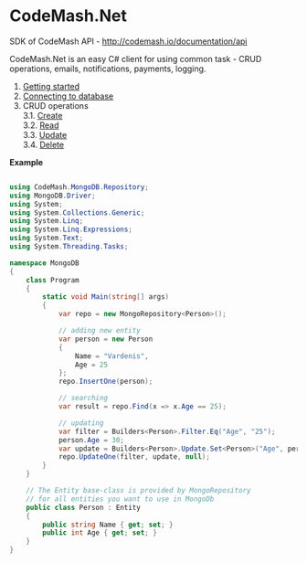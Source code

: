 # CodeMash.Net
SDK of CodeMash API - http://codemash.io/documentation/api

CodeMash.Net is an easy C# client for using common task - CRUD operations, emails, notifications, payments, logging.

1. [Getting started](https://github.com/codemash-io/CodeMash.Net/blob/master/1.%20Getting%20started.md)
2. [Connecting to database](https://github.com/codemash-io/CodeMash.Net/blob/master/2.%20Connecting%20to%20database.md)
3. CRUD operations  
3.1. [Create](https://github.com/codemash-io/CodeMash.Net/blob/master/3.1.%20Create.md)  
3.2. [Read](https://github.com/codemash-io/CodeMash.Net/blob/master/3.2.%20Read.md)  
3.3. [Update](https://github.com/codemash-io/CodeMash.Net/blob/master/3.3.%20Update.md)  
3.4. [Delete](https://github.com/codemash-io/CodeMash.Net/blob/master/3.4.%20Delete.md)  

**Example**

```csharp

using CodeMash.MongoDB.Repository;
using MongoDB.Driver;
using System;
using System.Collections.Generic;
using System.Linq;
using System.Linq.Expressions;
using System.Text;
using System.Threading.Tasks;

namespace MongoDB
{
    class Program
    {
        static void Main(string[] args)
        {
            var repo = new MongoRepository<Person>();

            // adding new entity
            var person = new Person
            {
                Name = "Vardenis",
                Age = 25
            };
            repo.InsertOne(person);

            // searching
            var result = repo.Find(x => x.Age == 25);

            // updating
            var filter = Builders<Person>.Filter.Eq("Age", "25");
            person.Age = 30;
            var update = Builders<Person>.Update.Set<Person>("Age", person);
            repo.UpdateOne(filter, update, null);
        }
    }

    // The Entity base-class is provided by MongoRepository
    // for all entities you want to use in MongoDb
    public class Person : Entity
    {
        public string Name { get; set; }
        public int Age { get; set; }
    }
}
```
